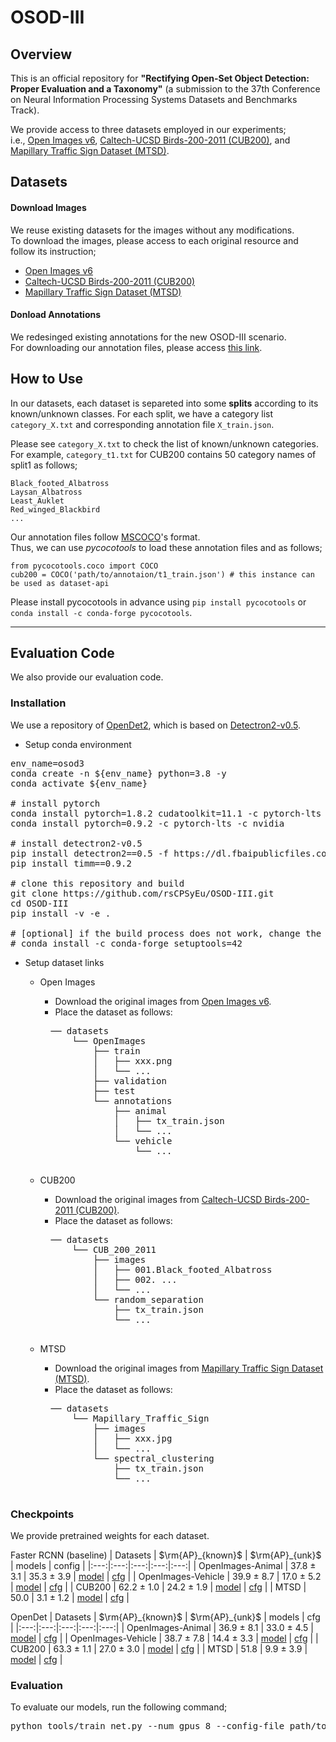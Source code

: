 # OSOD-III 


## Overview
This is an official repository for **"Rectifying Open-Set Object Detection: Proper Evaluation and a Taxonomy"** (a submission to the 37th Conference on Neural Information Processing Systems Datasets and Benchmarks Track).

We provide access to three datasets employed in our experiments;  
i.e., [Open Images v6](https://storage.googleapis.com/openimages/web/download_v6.html), [Caltech-UCSD Birds-200-2011 (CUB200)](https://www.vision.caltech.edu/datasets/cub_200_2011/), and [Mapillary Traffic Sign Dataset (MTSD)](https://www.mapillary.com/dataset/trafficsign).


## Datasets

#### Download Images  
We reuse existing datasets for the images without any modifications.  
To download the images, please access to each original resource and follow its instruction;
- [Open Images v6](https://storage.googleapis.com/openimages/web/download_v6.html)
- [Caltech-UCSD Birds-200-2011 (CUB200)](https://www.vision.caltech.edu/datasets/cub_200_2011/)
- [Mapillary Traffic Sign Dataset (MTSD)](https://www.mapillary.com/dataset/trafficsign)

#### Donload Annotations  
We redesinged existing annotations for the new OSOD-III scenario.  
For downloading our annotation files, please access [this link](https://www.dropbox.com/sh/ciw4dhy4dpcqptb/AACxgUcoT4cYfUCIQKfRB-INa?dl=0).


## How to Use
In our datasets, each dataset is separeted into some **splits** according to its known/unknown classes. For each split, we have a category list ```category_X.txt``` and corresponding annotation file ```X_train.json```.

Please see ```category_X.txt``` to check the list of known/unknown categories.  
For example, ```category_t1.txt``` for CUB200 contains 50 category names of split1 as follows;
```
Black_footed_Albatross
Laysan_Albatross
Least_Auklet
Red_winged_Blackbird
...
```

Our annotation files follow [MSCOCO](https://cocodataset.org/#home)'s format.  
Thus, we can use *pycocotools* to load these annotation files and as follows;
```
from pycocotools.coco import COCO
cub200 = COCO('path/to/annotaion/t1_train.json') # this instance can be used as dataset-api
```
Please install pycocotools in advance using `pip install pycocotools` or `conda install -c conda-forge pycocotools`.

---

## Evaluation Code
We also provide our evaluation code.

### Installation
We use a repository of [OpenDet2](https://github.com/csuhan/opendet2), which is based on [Detectron2-v0.5](https://github.com/facebookresearch/detectron2/tree/v0.5).  

- Setup conda environment
<pre>
env_name=osod3
conda create -n ${env_name} python=3.8 -y
conda activate ${env_name}

# install pytorch
conda install pytorch=1.8.2 cudatoolkit=11.1 -c pytorch-lts -c nvidia
conda install pytorch=0.9.2 -c pytorch-lts -c nvidia

# install detectron2-v0.5
pip install detectron2==0.5 -f https://dl.fbaipublicfiles.com/detectron2/wheels/cu111/torch1.8/index.html
pip install timm==0.9.2

# clone this repository and build
git clone https://github.com/rsCPSyEu/OSOD-III.git
cd OSOD-III
pip install -v -e .

# [optional] if the build process does not work, change the version of setuptools may help you.
# conda install -c conda-forge setuptools=42
</pre>

- Setup dataset links
    - Open Images
        - Download the original images from [Open Images v6](https://storage.googleapis.com/openimages/web/download_v6.html).
        - Place the dataset as follows:
        <pre>
        ── datasets
            └── OpenImages
                ├── train
                │   ├── xxx.png
                │   └── ...
                ├── validation
                ├── test
                └── annotations
                    ├── animal
                    │   ├── tx_train.json
                    │   └── ...
                    └── vehicle
                        └── ...
        </pre>

    - CUB200
        - Download the original images from [Caltech-UCSD Birds-200-2011 (CUB200)](https://www.vision.caltech.edu/datasets/cub_200_2011/).
        - Place the dataset as follows:
        <pre>
        ── datasets
            └── CUB_200_2011
                ├── images
                │   ├── 001.Black_footed_Albatross
                │   ├── 002. ...
                │   └── ...
                └── random_separation
                    ├── tx_train.json
                    └── ...
        </pre>

    - MTSD
        - Download the original images from [Mapillary Traffic Sign Dataset (MTSD)](https://www.mapillary.com/dataset/trafficsign).
        - Place the dataset as follows:
        <pre>
        ── datasets
            └── Mapillary_Traffic_Sign
                ├── images
                │   ├── xxx.jpg
                │   └── ...
                └── spectral_clustering
                    ├── tx_train.json
                    └── ...
        </pre>


### Checkpoints
We provide pretrained weights for each dataset.

Faster RCNN (baseline)
| Datasets | $\rm{AP}_{known}$ | $\rm{AP}_{unk}$ | models | config |
|:---:|:---:|:---:|:---:|:---:|
| OpenImages-Animal  | 37.8 $\pm$ 3.1 | 35.3 $\pm$ 3.9 | [model](https://www.dropbox.com/sh/ciw4dhy4dpcqptb/AAD5dpwKMRU06GwCcHO3SVEZa/models/OpenImages/animal/frcnn?dl=0&subfolder_nav_tracking=1) | [cfg](configs/OpenImages/animal)  |
| OpenImages-Vehicle | 39.9 $\pm$ 8.7 | 17.0 $\pm$ 5.2 | [model](https://www.dropbox.com/sh/ciw4dhy4dpcqptb/AAB1-VcW0567GAGU8RwG05pva/models/OpenImages/vehicle/frcnn?dl=0&subfolder_nav_tracking=1) | [cfg](configs/OpenImages/vehicle) |
| CUB200             | 62.2 $\pm$ 1.0 | 24.2 $\pm$ 1.9 | [model](https://www.dropbox.com/sh/ciw4dhy4dpcqptb/AABKvWYF0V2a2DFXc57OWfMYa/models/CUB200/frcnn?dl=0&subfolder_nav_tracking=1) | [cfg](configs/CUB200/random)      |
| MTSD               | 50.0           |  3.1 $\pm$ 1.2 | [model](https://www.dropbox.com/sh/ciw4dhy4dpcqptb/AABwl_apMjIzcppW0GcZLzqna/models/MTSD/frcnn?dl=0&subfolder_nav_tracking=1) | [cfg](configs/MTSD/spclust)       |

OpenDet
| Datasets | $\rm{AP}_{known}$ | $\rm{AP}_{unk}$ | models | cfg |
|:---:|:---:|:---:|:---:|:---:|
| OpenImages-Animal  | 36.9 $\pm$ 8.1 | 33.0 $\pm$ 4.5 | [model](https://www.dropbox.com/sh/ciw4dhy4dpcqptb/AAB_W2-s9Fw6xYyRyu4rzbjOa/models/OpenImages/animal/opendet?dl=0&subfolder_nav_tracking=1) | [cfg](configs/OpenImages/animal)  |
| OpenImages-Vehicle | 38.7 $\pm$ 7.8 | 14.4 $\pm$ 3.3 | [model](https://www.dropbox.com/sh/ciw4dhy4dpcqptb/AADRNwgu7l3_cx8Tc2X9VmHha/models/OpenImages/vehicle/opendet?dl=0&subfolder_nav_tracking=1) | [cfg](configs/OpenImages/vehicle) |
| CUB200             | 63.3 $\pm$ 1.1 | 27.0 $\pm$ 3.0 | [model](https://www.dropbox.com/sh/ciw4dhy4dpcqptb/AABAWbSrlpyPkrEEwTmZ__Iga/models/CUB200/opendet?dl=0&subfolder_nav_tracking=1) | [cfg](configs/CUB200/random)      |
| MTSD               | 51.8           |  9.9 $\pm$ 3.9 | [model](https://www.dropbox.com/sh/ciw4dhy4dpcqptb/AADOzloFV1bwf5pJMFeVOrJka/models/MTSD/opendet?dl=0&subfolder_nav_tracking=1) | [cfg](configs/MTSD/spclust)       |


### Evaluation
To evaluate our models, run the following command;
<pre>
python tools/train_net.py --num_gpus 8 --config-file path/to/configfile --eval-only MODEL.WEIGHTS path/to/model
</pre>